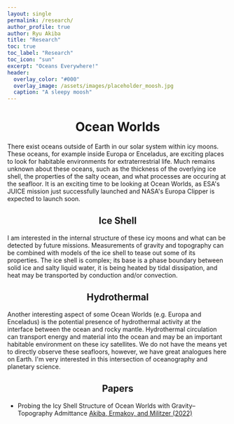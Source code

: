 ```yaml
---
layout: single 
permalink: /research/
author_profile: true
author: Ryu Akiba
title: "Research"
toc: true
toc_label: "Research"
toc_icon: "sun"
excerpt: "Oceans Everywhere!"
header:
  overlay_color: "#000"
  overlay_image: /assets/images/placeholder_moosh.jpg
  caption: "A sleepy moosh"
---
```


# <center>Ocean Worlds</center>

<p align="justify">

There exist oceans outside of Earth in our solar system within icy moons. These oceans, for 
example inside Europa or Enceladus, are exciting places to look for habitable environments for extraterrestrial life. Much remains unknown about these oceans, such as the thickness of the overlying ice shell, the properties of the salty ocean, and what processes are occuring at the seafloor. It is an exciting time to be looking at Ocean Worlds, as ESA's JUICE mission just successfully launched and NASA's Europa Clipper is expected to launch soon. 

</p>

## <center>Ice Shell</center>

<p align='justify'> 

I am interested in the internal structure of these icy moons and what can be detected by future missions. Measurements of gravity and topography can be combined with models of the ice shell to tease out some of its properties. The ice shell is complex; its base is a phase boundary between solid ice and salty liquid water, it is being heated by tidal dissipation, and heat may be transported by conduction and/or convection. 

</p>

## <center>Hydrothermal</center>

<p align='justify'> 

Another interesting aspect of some Ocean Worlds (e.g. Europa and Enceladus) is the potential presence of hydrothermal activity at the interface between the ocean and rocky mantle. Hydrothermal circulation can transport energy and material into the ocean and may be an important habitable environment on these icy satellites. We do not have the means yet to directly observe these seafloors, however, we have great analogues here on Earth. I'm very interested in this intersection of oceanography and planetary science. 

</p>

## <center>Papers</center>

<p align="justify">

<ul>

<li>Probing the Icy Shell Structure of Ocean Worlds with Gravity–Topography Admittance <a
href="https://doi.org/10.3847/PSJ/ac4d2b">Akiba, Ermakov, and Militzer (2022) </a> </li>


</ul>
</p>

